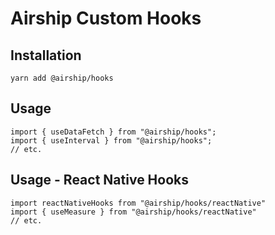 # Airship Custom Hooks

## Installation

```
yarn add @airship/hooks
```

## Usage

```
import { useDataFetch } from "@airship/hooks";
import { useInterval } from "@airship/hooks";
// etc.
```

## Usage - React Native Hooks

```
import reactNativeHooks from "@airship/hooks/reactNative"
import { useMeasure } from "@airship/hooks/reactNative"
// etc.
```
